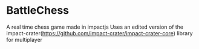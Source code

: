 BattleChess
===========

A real time chess game made in impactjs
Uses an edited version of the impact-crater(https://github.com/impact-crater/impact-crater-core) library for multiplayer
